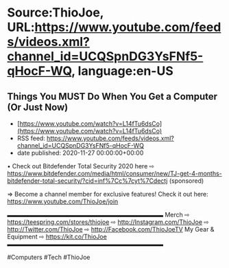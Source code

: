 # Source:ThioJoe, URL:https://www.youtube.com/feeds/videos.xml?channel_id=UCQSpnDG3YsFNf5-qHocF-WQ, language:en-US

## Things You MUST Do When You Get a Computer (Or Just Now)
 - [https://www.youtube.com/watch?v=L14fTu6dsCo](https://www.youtube.com/watch?v=L14fTu6dsCo)
 - RSS feed: https://www.youtube.com/feeds/videos.xml?channel_id=UCQSpnDG3YsFNf5-qHocF-WQ
 - date published: 2020-11-27 00:00:00+00:00

• Check out Bitdefender Total Security 2020 here  ⇨ https://www.bitdefender.com/media/html/consumer/new/TJ-get-4-months-bitdefender-total-security/?cid=inf%7Cc%7cyt%7Cdectj  (sponsored)

⇒ Become a channel member for exclusive features! Check it out here: https://www.youtube.com/ThioJoe/join

▬▬▬▬▬▬▬▬▬▬▬▬▬▬▬▬▬▬▬▬▬▬▬▬▬▬
Merch ⇨ https://teespring.com/stores/thiojoe
⇨ http://Instagram.com/ThioJoe
⇨ http://Twitter.com/ThioJoe
⇨ http://Facebook.com/ThioJoeTV
My Gear & Equipment ⇨ https://kit.co/ThioJoe
▬▬▬▬▬▬▬▬▬▬▬▬▬▬▬▬▬▬▬▬▬▬▬▬▬▬

#Computers #Tech #ThioJoe

